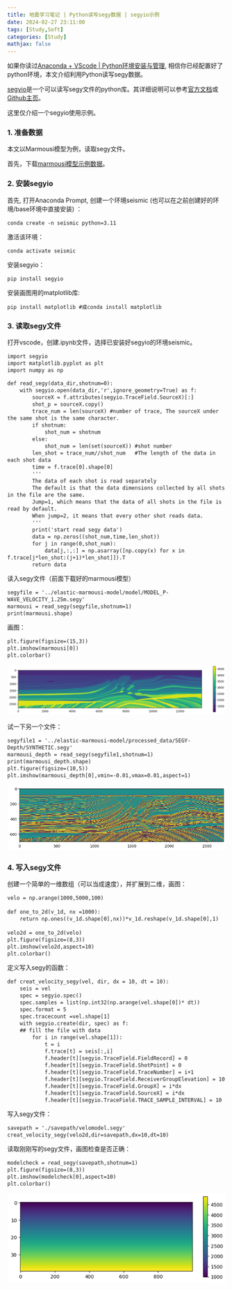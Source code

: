 ```yaml
---
title: 地震学习笔记 | Python读写segy数据 | segyio示例
date: 2024-02-27 23:11:00
tags: [Study,Soft]
categories: [Study]
mathjax: false
---
```


如果你读过[Anaconda + VScode | Python环境安装与管理](https://cocklebur0924.github.io/2024/01/21/Python01_install/), 相信你已经配置好了python环境，本文介绍利用Python读写segy数据。

[segyio](https://segyio.readthedocs.io/en/latest/)是一个可以读写segy文件的python库。其详细说明可以参考[官方文档](https://segyio.readthedocs.io/en/latest/index.html)或[Github主页](https://github.com/equinor/segyio)。

这里仅介绍一个segyio使用示例。


### 1. 准备数据

本文以Marmousi模型为例，读取segy文件。

首先，下载[marmousi模型示例数据](https://wiki.seg.org/wiki/Open_data#2D_synthetic_seismic_data)。



### 2. 安装segyio

首先, 打开Anaconda Prompt, 创建一个环境seismic (也可以在之前创建好的环境/base环境中直接安装) ：

```
conda create -n seismic python=3.11
```

激活该环境：

```
conda activate seismic 
```

安装segyio：

```
pip install segyio
```

安装画图用的matplotlib库:

```
pip install matplotlib #或conda install matplotlib
```

### 3. 读取segy文件

打开vscode，创建.ipynb文件，选择已安装好segyio的环境seismic。

```
import segyio
import matplotlib.pyplot as plt
import numpy as np
```

```
def read_segy(data_dir,shotnum=0):
    with segyio.open(data_dir,'r',ignore_geometry=True) as f:
        sourceX = f.attributes(segyio.TraceField.SourceX)[:]
        shot_p = sourceX.copy()
        trace_num = len(sourceX) #number of trace, The sourceX under the same shot is the same character.
        if shotnum:
            shot_num = shotnum 
        else:
            shot_num = len(set(sourceX)) #shot number 
        len_shot = trace_num//shot_num   #The length of the data in each shot data
        time = f.trace[0].shape[0]
        '''
        The data of each shot is read separately
        The default is that the data dimensions collected by all shots in the file are the same.
        Jump=1, which means that the data of all shots in the file is read by default. 
        When jump=2, it means that every other shot reads data.
        '''
        print('start read segy data')
        data = np.zeros((shot_num,time,len_shot))
        for j in range(0,shot_num):
            data[j,:,:] = np.asarray([np.copy(x) for x in f.trace[j*len_shot:(j+1)*len_shot]]).T
        return data
```

读入segy文件（前面下载好的marmousi模型）

```
segyfile = '../elastic-marmousi-model/model/MODEL_P-WAVE_VELOCITY_1.25m.segy'
marmousi = read_segy(segyfile,shotnum=1)
print(marmousi.shape)
```

画图：

```
plt.figure(figsize=(15,3))
plt.imshow(marmousi[0])
plt.colorbar()
```

![Marmousi model](/images/Soft/segy_marmousi_model.png)

试一下另一个文件：

```
segyfile1 = '../elastic-marmousi-model/processed_data/SEGY-Depth/SYNTHETIC.segy'
marmousi_depth = read_segy(segyfile1,shotnum=1)
print(marmousi_depth.shape)
plt.figure(figsize=(10,5))
plt.imshow(marmousi_depth[0],vmin=-0.01,vmax=0.01,aspect=1)
```

![Marmousi data](/images/Soft/segy_marmousi_depth.png)

### 4. 写入segy文件

创建一个简单的一维数组（可以当成速度），并扩展到二维，画图：

```
velo = np.arange(1000,5000,100)

def one_to_2d(v_1d, nx =1000):
    return np.ones((v_1d.shape[0],nx))*v_1d.reshape(v_1d.shape[0],1)

velo2d = one_to_2d(velo)
plt.figure(figsize=(8,3))
plt.imshow(velo2d,aspect=10)
plt.colorbar()
```

定义写入segy的函数：
```
def creat_velocity_segy(vel, dir, dx = 10, dt = 10):
    seis = vel
    spec = segyio.spec()
    spec.samples = list(np.int32(np.arange(vel.shape[0])* dt))
    spec.format = 5
    spec.tracecount =vel.shape[1]
    with segyio.create(dir, spec) as f:
    ## fill the file with data
        for i in range(vel.shape[1]):
            t = i 
            f.trace[t] = seis[:,i]
            f.header[t][segyio.TraceField.FieldRecord] = 0
            f.header[t][segyio.TraceField.ShotPoint] = 0
            f.header[t][segyio.TraceField.TraceNumber] = i+1
            f.header[t][segyio.TraceField.ReceiverGroupElevation] = 10
            f.header[t][segyio.TraceField.GroupX] = i*dx
            f.header[t][segyio.TraceField.SourceX] = i*dx
            f.header[t][segyio.TraceField.TRACE_SAMPLE_INTERVAL] = 10
```

写入segy文件：

```
savepath = './savepath/velomodel.segy'
creat_velocity_segy(velo2d,dir=savepath,dx=10,dt=10)
```

读取刚刚写的segy文件，画图检查是否正确：

```
modelcheck = read_segy(savepath,shotnum=1)
plt.figure(figsize=(8,3))
plt.imshow(modelcheck[0],aspect=10)
plt.colorbar()
```

![model check](/images/Soft/segy_model_check.png)


